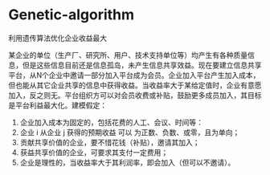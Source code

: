 # Genetic-algorithm
利用遗传算法优化企业收益最大

某企业的单位（生产厂、研究所、用户、技术支持单位等）均产生有各种质量信息，但是这些信息目前还是信息孤岛，未产生信息共享效益。现在要建立信息共享平台，从N个企业中邀请一部分加入平台成为会员。企业加入平台产生加入成本，但也能从其它企业共享的信息中获得收益。当收益率大于某给定值时，企业有意愿加入，反之则无。平台组织方可以对会员收费或补贴，鼓励更多成员加入，其目标是平台利益最大化。建模假定：
1. 企业加入成本为固定的，包括花费的人工、会议、时间等：
2. 企业 i 从企业 j 获得的预期收益 可以 为正数、负数、或零，且为单向；
3. 贡献共享价值的企业，要不惜花钱（补贴），邀请其加入；
4. 获益共享价值的企业，可要求其支付一定费用；
5. 企业是理性的，当收益率大于其利润率，即会加入（但可以不邀请）。


